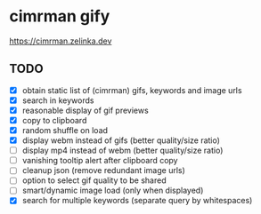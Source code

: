 # cimrman gify

https://cimrman.zelinka.dev

## TODO
- [x] obtain static list of (cimrman) gifs, keywords and image urls
- [x] search in keywords
- [x] reasonable display of gif previews
- [x] copy to clipboard
- [x] random shuffle on load
- [x] display webm instead of gifs (better quality/size ratio)
- [ ] display mp4 instead of webm (better quality/size ratio)
- [ ] vanishing tooltip alert after clipboard copy
- [ ] cleanup json (remove redundant image urls)
- [ ] option to select gif quality to be shared
- [ ] smart/dynamic image load (only when displayed)
- [x] search for multiple keywords (separate query by whitespaces)